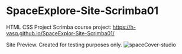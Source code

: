# SpaceExplore-Site-Scrimba01

HTML CSS Project Scrimba course project: https://h-vasq.github.io/SpaceExplor-Site-Scrimba01/

Site Preview.  Created for testing purposes only.
![spaceCover-studio](https://user-images.githubusercontent.com/123214691/225980609-da2bb79b-43f1-4a0f-af58-dc0934f82b12.jpg)
